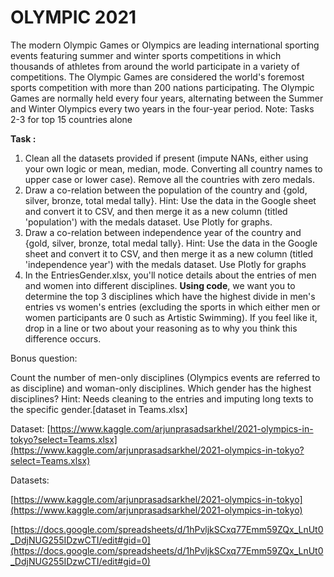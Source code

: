 # OLYMPIC 2021

The modern Olympic Games or Olympics are leading international sporting events featuring summer and winter sports competitions in which thousands of athletes from around the world participate in a variety of competitions. The Olympic Games are considered the world's foremost sports competition with more than 200 nations participating. The Olympic Games are normally held every four years, alternating between the Summer and Winter Olympics every two years in the four-year period.
Note: Tasks 2-3 for top 15 countries alone

**Task :** 

1. Clean all the datasets provided if present (impute NANs, either using your own logic or mean, median, mode. Converting all country names to upper case or lower case). Remove all the countries with zero medals.
2. Draw a co-relation between the population of the country and {gold, silver, bronze, total medal tally}. Hint: Use the data in the Google sheet and convert it to CSV, and then merge it as a new column (titled 'population') with the medals dataset. Use Plotly for graphs.
3. Draw a co-relation between independence year of the country and {gold, silver, bronze, total medal tally}. Hint: Use the data in the Google sheet and convert it to CSV, and then merge it as a new column (titled 'independence year') with the medals dataset. Use Plotly for graphs
4. In the EntriesGender.xlsx, you'll notice details about the entries of men and women into different disciplines. **Using code**, we want you to determine the top 3 disciplines which have the highest divide in men's entries vs women's entries (excluding the sports in which either men or women participants are 0 such as Artistic Swimming). If you feel like it, drop in a line or two about your reasoning as to why you think this difference occurs.

Bonus question:

Count the number of men-only disciplines (Olympics events are referred to as discipline) and woman-only disciplines. Which gender has the highest disciplines? Hint: Needs cleaning to the entries and imputing long texts to the specific gender.[dataset in Teams.xlsx]

Dataset: [https://www.kaggle.com/arjunprasadsarkhel/2021-olympics-in-tokyo?select=Teams.xlsx](https://www.kaggle.com/arjunprasadsarkhel/2021-olympics-in-tokyo?select=Teams.xlsx)

Datasets:

[https://www.kaggle.com/arjunprasadsarkhel/2021-olympics-in-tokyo](https://www.kaggle.com/arjunprasadsarkhel/2021-olympics-in-tokyo)

[https://docs.google.com/spreadsheets/d/1hPvljkSCxq77Emm59ZQx_LnUt0_DdjNUG255IDzwCTI/edit#gid=0](https://docs.google.com/spreadsheets/d/1hPvljkSCxq77Emm59ZQx_LnUt0_DdjNUG255IDzwCTI/edit#gid=0)
